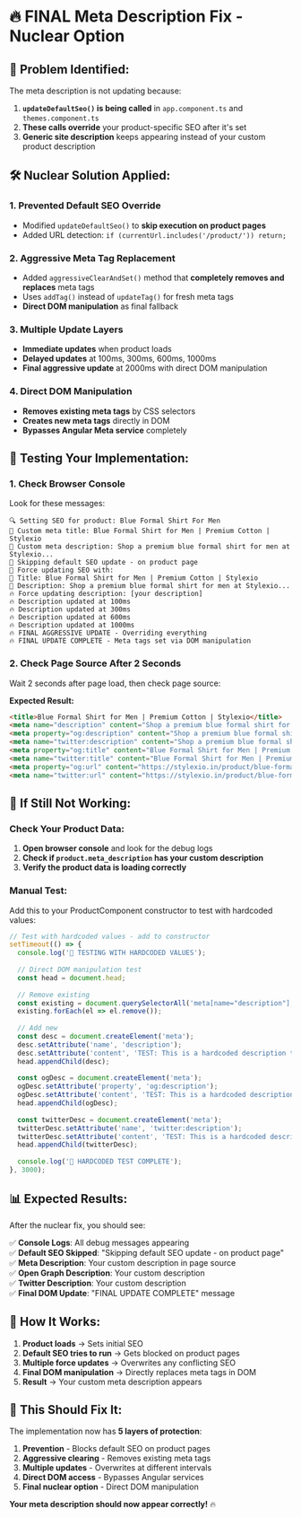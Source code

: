 # 🔥 FINAL Meta Description Fix - Nuclear Option

## 🎯 **Problem Identified:**

The meta description is not updating because:
1. **`updateDefaultSeo()` is being called** in `app.component.ts` and `themes.component.ts`
2. **These calls override** your product-specific SEO after it's set
3. **Generic site description** keeps appearing instead of your custom product description

## 🛠️ **Nuclear Solution Applied:**

### 1. **Prevented Default SEO Override**
- Modified `updateDefaultSeo()` to **skip execution on product pages**
- Added URL detection: `if (currentUrl.includes('/product/')) return;`

### 2. **Aggressive Meta Tag Replacement**
- Added `aggressiveClearAndSet()` method that **completely removes and replaces** meta tags
- Uses `addTag()` instead of `updateTag()` for fresh meta tags
- **Direct DOM manipulation** as final fallback

### 3. **Multiple Update Layers**
- **Immediate updates** when product loads
- **Delayed updates** at 100ms, 300ms, 600ms, 1000ms
- **Final aggressive update** at 2000ms with direct DOM manipulation

### 4. **Direct DOM Manipulation**
- **Removes existing meta tags** by CSS selectors
- **Creates new meta tags** directly in DOM
- **Bypasses Angular Meta service** completely

## 🧪 **Testing Your Implementation:**

### 1. **Check Browser Console**
Look for these messages:

```
🔍 Setting SEO for product: Blue Formal Shirt For Men
📝 Custom meta title: Blue Formal Shirt for Men | Premium Cotton | Stylexio
📝 Custom meta description: Shop a premium blue formal shirt for men at Stylexio...
🚫 Skipping default SEO update - on product page
🚀 Force updating SEO with:
📝 Title: Blue Formal Shirt for Men | Premium Cotton | Stylexio
📝 Description: Shop a premium blue formal shirt for men at Stylexio...
🔥 Force updating description: [your description]
🔥 Description updated at 100ms
🔥 Description updated at 300ms
🔥 Description updated at 600ms
🔥 Description updated at 1000ms
🔥 FINAL AGGRESSIVE UPDATE - Overriding everything
🔥 FINAL UPDATE COMPLETE - Meta tags set via DOM manipulation
```

### 2. **Check Page Source After 2 Seconds**
Wait 2 seconds after page load, then check page source:

**Expected Result:**
```html
<title>Blue Formal Shirt for Men | Premium Cotton | Stylexio</title>
<meta name="description" content="Shop a premium blue formal shirt for men at Stylexio. Soft cotton, tailored fit, work-ready design. Available in all sizes. Easy returns. Order today.">
<meta property="og:description" content="Shop a premium blue formal shirt for men at Stylexio. Soft cotton, tailored fit, work-ready design. Available in all sizes. Easy returns. Order today.">
<meta name="twitter:description" content="Shop a premium blue formal shirt for men at Stylexio. Soft cotton, tailored fit, work-ready design. Available in all sizes. Easy returns. Order today.">
<meta property="og:title" content="Blue Formal Shirt for Men | Premium Cotton | Stylexio">
<meta name="twitter:title" content="Blue Formal Shirt for Men | Premium Cotton | Stylexio">
<meta property="og:url" content="https://stylexio.in/product/blue-formal-shirt-for-men-premium-cotton-stylexio">
<meta name="twitter:url" content="https://stylexio.in/product/blue-formal-shirt-for-men-premium-cotton-stylexio">
```

## 🔧 **If Still Not Working:**

### **Check Your Product Data:**
1. **Open browser console** and look for the debug logs
2. **Check if `product.meta_description` has your custom description**
3. **Verify the product data is loading correctly**

### **Manual Test:**
Add this to your ProductComponent constructor to test with hardcoded values:

```typescript
// Test with hardcoded values - add to constructor
setTimeout(() => {
  console.log('🧪 TESTING WITH HARDCODED VALUES');
  
  // Direct DOM manipulation test
  const head = document.head;
  
  // Remove existing
  const existing = document.querySelectorAll('meta[name="description"], meta[property="og:description"], meta[name="twitter:description"]');
  existing.forEach(el => el.remove());
  
  // Add new
  const desc = document.createElement('meta');
  desc.setAttribute('name', 'description');
  desc.setAttribute('content', 'TEST: This is a hardcoded description to test if DOM manipulation works');
  head.appendChild(desc);
  
  const ogDesc = document.createElement('meta');
  ogDesc.setAttribute('property', 'og:description');
  ogDesc.setAttribute('content', 'TEST: This is a hardcoded description to test if DOM manipulation works');
  head.appendChild(ogDesc);
  
  const twitterDesc = document.createElement('meta');
  twitterDesc.setAttribute('name', 'twitter:description');
  twitterDesc.setAttribute('content', 'TEST: This is a hardcoded description to test if DOM manipulation works');
  head.appendChild(twitterDesc);
  
  console.log('🧪 HARDCODED TEST COMPLETE');
}, 3000);
```

## 📊 **Expected Results:**

After the nuclear fix, you should see:

✅ **Console Logs**: All debug messages appearing  
✅ **Default SEO Skipped**: "Skipping default SEO update - on product page"  
✅ **Meta Description**: Your custom description in page source  
✅ **Open Graph Description**: Your custom description  
✅ **Twitter Description**: Your custom description  
✅ **Final DOM Update**: "FINAL UPDATE COMPLETE" message  

## 🚀 **How It Works:**

1. **Product loads** → Sets initial SEO
2. **Default SEO tries to run** → Gets blocked on product pages
3. **Multiple force updates** → Overwrites any conflicting SEO
4. **Final DOM manipulation** → Directly replaces meta tags in DOM
5. **Result** → Your custom meta description appears

## 🎯 **This Should Fix It:**

The implementation now has **5 layers of protection**:
1. **Prevention** - Blocks default SEO on product pages
2. **Aggressive clearing** - Removes existing meta tags
3. **Multiple updates** - Overwrites at different intervals
4. **Direct DOM access** - Bypasses Angular services
5. **Final nuclear option** - Direct DOM manipulation

**Your meta description should now appear correctly!** 🔥
